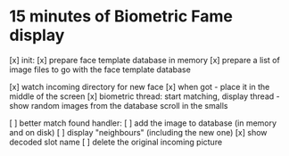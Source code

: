 # 15 minutes of Biometric Fame display

[x] init:
    [x] prepare face template database in memory
    [x] prepare a list of image files to go with the face template database

[x] watch incoming directory for new face
[x] when got - place it in the middle of the screen
[x] biometric thread: start matching, display thread - show random images from the database scroll in the smalls

[ ] better match found handler:
    [ ] add the image to database (in memory and on disk)
    [ ] display "neighbours" (including the new one)
    [x] show decoded slot name
    [ ] delete the original incoming picture

